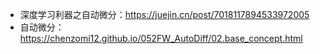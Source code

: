 

- 深度学习利器之自动微分：https://juejin.cn/post/7018117894533972005
- 自动微分：https://chenzomi12.github.io/052FW_AutoDiff/02.base_concept.html



